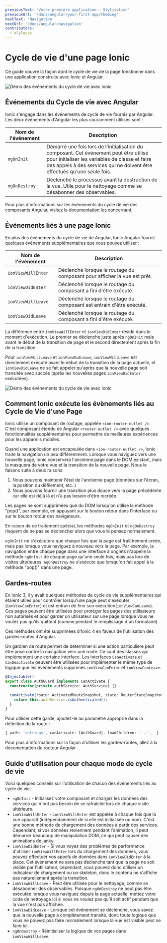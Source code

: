 ```yaml
---
previousText: 'Votre première application : Stylisation'
previousUrl: '/docs/angular/your-first-app/theming'
nextText: 'Navigation'
nextUrl: '/docs/angular/navigation'
contributors:
  - elylucas
---
```


# Cycle de vie d'une page Ionic

Ce guide couvre la façon dont le cycle de vie de la page fonctionne dans une application construite avec Ionic et Angular.

![Démo des événements du cycle de vie avec Ionic](/docs/assets/img/guides/lifecycle/ioniclifecycle.png)

## Événements du Cycle de vie avec Angular

Ionic s'engage dans les événements de cycle de vie fournis par Angular. Les deux événements d'Angular les plus couramment utilisés sont :

| Nom de l'événement | Description                                                                                                                                                                                                          |
| ------------------ | -------------------------------------------------------------------------------------------------------------------------------------------------------------------------------------------------------------------- |
| `ngOnInit`         | Démarré une fois lors de l'initialisation du composant. Cet événement peut être utilisé pour initialiser les variables de classe et faire des appels à des services qui ne doivent être effectués qu'une seule fois. |
| `ngOnDestroy`      | Déclenché le processus avant la destruction de la vue. Utile pour le nettoyage comme se désabonner des observables.                                                                                                  |


Pour plus d'informations sur les événements du cycle de vie des composants Angular, visitez la [documentation les concernant](https://angular.io/guide/lifecycle-hooks).

## Événements liés à une page Ionic

En plus des événements du cycle de vie de Angular, Ionic Angular fournit quelques événements supplémentaires que vous pouvez utiliser :

| Nom de l'événement | Description                                                              |
| ------------------ | ------------------------------------------------------------------------ |
| `ionViewWillEnter` | Déclenché lorsque le routage du composant pour afficher la vue est prêt. |
| `ionViewDidEnter`  | Déclenché lorsque le routage du composant a fini d'être exécuté.         |
| `ionViewWillLeave` | Déclenché lorsque le routage du composant est entrain d'être exécuté.    |
| `ionViewDidLeave`  | Déclenché lorsque le routage du composant a fini d'être exécuté.         |


La différence entre `ionViewWillEnter` et `ionViewDidEnter` réside dans le moment d'exécution. Le premier se déclenche juste après `ngOnInit` mais avant le début de la transition de page et le second directement après la fin de la transition.

Pour `ionViewWillLeave` et `ionViewDidLeave`, `ionViewWillLeave` est directement exécuté avant le début de la transition de la page actuelle, et `ionViewDidLeave` ne se fait appeler qu'après que la nouvelle page soit transitée avec succès (après les nouvelles pages `ionViewDidEnter` exécutées).

![Démo des événements du cycle de vie avec Ionic](/docs/assets/img/guides/lifecycle/ioniclifecycle.gif)

## Comment Ionic exécute les évènements liés au Cycle de Vie d'une Page

Ionic utilise un composant de routage, appelée `<ion-router-outlet />`. C'est composant étendu de Angular `<router-outlet />` avec quelques fonctionnalités supplémentaires pour permettre de meilleures expériences pour les appareils mobiles.

Quand une application est encapsulée dans `<ion-router-outlet />`, Ionic traite la navigation un peu différemment. Lorsque vous naviguez vers une nouvelle page, Ionic conservera l'ancienne page dans le DOM existant, mais la masquera de votre vue et la transition de la nouvelle page. Nous le faisons suite à deux raisons:

1) Nous pouvons maintenir l'état de l'ancienne page (données sur l'écran, la position du défilement, etc..)  
2) Nous pouvons fournir une transition plus douce vers la page précédente car elle est déjà là et n'a pas besoin d'être recréée.

Les pages ne sont supprimées que du DOM lorsqu'on utilise la méthode "pop()", par exemple, en appuyant sur le bouton retour dans l'interface ou sur le bouton retour des navigateurs.

En raison de ce traitement spécial, les méthodes `ngOnInit` et `ngOnDestroy` risquent de ne pas se déclencher alors que vous le pensez normalement.

`ngOnInit` ne s'exécutera que chaque fois que la page est fraîchement créée, mais pas lorsque vous naviguez à nouveau vers la page. Par exemple, la navigation entre chaque page dans une interface à onglets n'appelle la méthode `ngOnInit` de chaque page qu'une seule fois, mais pas lors de visites ultérieures. `ngOnDestroy` ne s'exécute que lorsqu'on fait appel à la méthode "pop()" dans une page.

## Gardes-routes

En Ionic 3, il y avait quelques méthodes de cycle de vie supplémentaires qui étaient utiles pour contrôler lorsqu'une page peut s'exécuter (`ionViewCanEnter`) et est entrain de finir son exécution(`ionViewCanLeave`). Ces pages peuvent être utilisées pour protéger les pages des utilisateurs non autorisés et pour garder un utilisateur sur une page lorsque vous ne voulez pas qu'ils quittent (comme pendant le remplissage d'un formulaire).

Ces méthodes ont été supprimées d'Ionic 4 en faveur de l'utilisation des gardes-routes d'Angular.

Un gardien de route permet de déterminer si une action particulière peut être prise contre la navigation vers une route. Ce sont des classes qui implémentent une certaine interface. Les interfaces `CanActivate` et ` CanDeactivate ` peuvent être utilisées pour implémenter le même type de logique que les événements supprimés `ionViewCanEnter` et `ionViewCanLeave`.

```typescript
@Injectable()
export class AuthGuard implements CanActivate {
  constructor(private authService: AuthService) {}

  canActivate(route: ActivatedRouteSnapshot, state: RouterStateSnapshot) {
    return this.authService.isAuthenticated();
  }
}
```

Pour utiliser cette garde, ajoutez-le au paramètre approprié dans la définition de la route :

```typescript
{ path: 'settings', canActivate: [AuthGuard], loadChildren: '...',  }
```

Pour plus d'informations sur la façon d'utiliser les gardes-routes, allez à la documentation du routeur Angular [](https://angular.io/guide/router).

## Guide d'utilisation pour chaque mode de cycle de vie

Voici quelques conseils sur l'utilisation de chacun des événements liés au cycle de vie.

- `ngOnInit` - Initialisez votre composant et chargez les données des services qui n'ont pas besoin de se rafraîchir lors de chaque visite ultérieure.
- `ionViewWillEnter` - `ionViewWillEnter` est appelée à chaque fois que la vue apparaît (indépendamment de si elle est initialisée ou non). C'est une bonne méthode de chargement des données à partir des services. Cependant, si vos données reviennent pendant l'animation, il peut démarrer beaucoup de manipulation DOM, ce qui peut causer des animations de janky.
- `ionViewDidEnter` - Si vous voyez des problèmes de performance d'utiliser `ionViewWillEnter` lors du chargement des données, vous pouvez effectuer vos appels de données dans `ionViewDidEnter` à la place. Cet événement ne sera pas déclenché tant que la page ne soit visible par l'utilisateur, cependant, vous pouvez donc utiliser un indicateur de chargement ou un skeleton, donc le contenu ne s'affiche pas naturellement après la transition.
- `ionViewWillLeave` - Peut être utilisée pour le nettoyage, comme se désabonner des observables. Puisque `ngOnDestroy` ne peut pas être exécutée lorsque vous naviguez depuis la page actuelle, mettez votre code de nettoyage ici si vous ne voulez pas qu'il soit actif pendant que la vue n'est pas affichée.
- `ionViewDidLeave` - Lorsque cet événement se déclenche, vous savez que la nouvelle page a complètement transité, donc toute logique que vous ne pouvez pas faire normalement lorsque la vue est visible peut se faire ici.
- `ngOnDestroy` - Réinitialiser la logique de vos pages dans `ionViewWillLeave`.